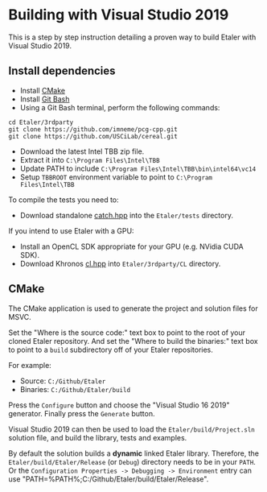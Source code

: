 # Building with Visual Studio 2019

This is a step by step instruction detailing a proven way to build Etaler with Visual Studio 2019.

## Install dependencies

- Install [CMake](https://cmake.org)
- Install [Git Bash](https://gitforwindows.org)
- Using a Git Bash terminal, perform the following commands:
``` shell
cd Etaler/3rdparty
git clone https://github.com/imneme/pcg-cpp.git
git clone https://github.com/USCiLab/cereal.git
```

- Download the latest Intel TBB zip file.
- Extract it into `C:\Program Files\Intel\TBB`
- Update PATH to include `C:\Program Files\Intel\TBB\bin\intel64\vc14`
- Setup `TBBROOT` environment variable to point to `C:\Program Files\Intel\TBB`

To compile the tests you need to:
- Download standalone [catch.hpp](https://github.com/catchorg/Catch2/releases/download/v2.8.0/catch.hpp) into the `Etaler/tests` directory.

If you intend to use Etaler with a GPU:
- Install an OpenCL SDK appropriate for your GPU (e.g. NVidia CUDA SDK).
- Download Khronos [cl.hpp](https://www.khronos.org/registry/OpenCL/api/2.1/cl.hpp) into `Etaler/3rdparty/CL` directory.

## CMake

The CMake application is used to generate the project and solution files for MSVC.

Set the "Where is the source code:" text box to point to the root of your cloned Etaler repository. And set the "Where to build the binaries:" text box to point to a `build` subdirectory off of your Etaler repositories.

For example:
- Source: `C:/Github/Etaler`
- Binaries: `C:/Github/Etaler/build`

Press the `Configure` button and choose the "Visual Studio 16 2019" generator. Finally press the `Generate` button.

Visual Studio 2019 can then be used to load the `Etaler/build/Project.sln` solution file, and build the library, tests and examples.

By default the solution builds a **dynamic** linked Etaler library. Therefore, the `Etaler/build/Etaler/Release` (or `Debug`) directory needs to be in your `PATH`. Or the `Configuration Properties -> Debugging -> Environment` entry can use "PATH=%PATH%;C:/Github/Etaler/build/Etaler/Release".
